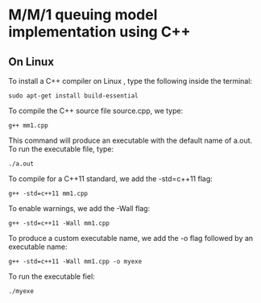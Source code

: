 # M/M/1 queuing model implementation using C++
## On Linux
To install a C++ compiler on Linux , type the following inside the terminal:

	sudo apt-get install build-essential


To compile the C++ source file source.cpp, we type:

	g++ mm1.cpp


This command will produce an executable with the default name of a.out. To run the executable file, type:

	./a.out


To compile for a C++11 standard, we add the -std=c++11 flag:

	g++ -std=c++11 mm1.cpp


To enable warnings, we add the -Wall flag:

	g++ -std=c++11 -Wall mm1.cpp


To produce a custom executable name, we add the -o flag followed by an executable name:

	g++ -std=c++11 -Wall mm1.cpp -o myexe


To run the executable fiel:
	
	./myexe

